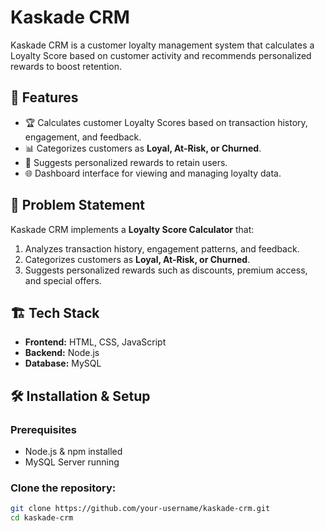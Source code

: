 # Kaskade CRM

Kaskade CRM is a customer loyalty management system that calculates a Loyalty Score based on customer activity and recommends personalized rewards to boost retention.

## 🚀 Features
- 🏆 Calculates customer Loyalty Scores based on transaction history, engagement, and feedback.
- 📊 Categorizes customers as **Loyal, At-Risk, or Churned**.
- 🎁 Suggests personalized rewards to retain users.
- 🌐 Dashboard interface for viewing and managing loyalty data.

## 📜 Problem Statement
Kaskade CRM implements a **Loyalty Score Calculator** that:
1. Analyzes transaction history, engagement patterns, and feedback.
2. Categorizes customers as **Loyal, At-Risk, or Churned**.
3. Suggests personalized rewards such as discounts, premium access, and special offers.

## 🏗 Tech Stack
- **Frontend:** HTML, CSS, JavaScript
- **Backend:** Node.js
- **Database:** MySQL

## 🛠 Installation & Setup
### Prerequisites
- Node.js & npm installed
- MySQL Server running

### Clone the repository:
```sh
git clone https://github.com/your-username/kaskade-crm.git
cd kaskade-crm
